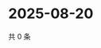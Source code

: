 # 2025-08-20

共 0 条

<!-- BEGIN ZHIHUVIDEO -->
<!-- 最后更新时间 Wed Aug 20 2025 07:10:29 GMT+0800 (China Standard Time) -->

<!-- END ZHIHUVIDEO -->
